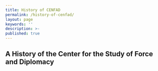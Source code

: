 ```yaml
---
title: History of CENFAD
permalink: /history-of-cenfad/
layout: page
keywords: ''
description: >- 
published: true
---
```

## A History of the Center for the Study of Force and Diplomacy

